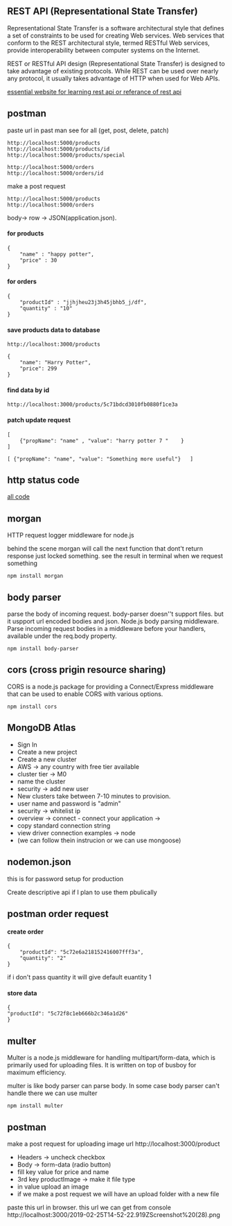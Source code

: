 ## REST API (Representational State Transfer)

Representational State Transfer is a software architectural style that defines a set of 
constraints to be used for creating Web services. Web services that conform to the REST 
architectural style, termed RESTful Web services, provide interoperability between 
computer systems on the Internet. 

REST or RESTful API design (Representational State Transfer) is designed to take advantage 
of existing protocols. While REST can be used over nearly any protocol, it usually takes 
advantage of HTTP when used for Web APIs.

[essential website for learning rest api or referance of rest api](https://www.restapitutorial.com/)


## postman

paste url in past man
see for all (get, post, delete, patch)
```
http://localhost:5000/products
http://localhost:5000/products/id
http://localhost:5000/products/special

http://localhost:5000/orders
http://localhost:5000/orders/id
```

make a post request 
```
http://localhost:5000/products
http://localhost:5000/orders
```
body-> row -> JSON(application.json).
#### for products
```
{
    "name" : "happy potter",
    "price" : 30
}
```
#### for orders
```
{
    "productId" : "jjhjheu23j3h45jbhb5_j/df",
    "quantity" : "10"
}
```
#### save products data to database
`http://localhost:3000/products`
```
{
    "name": "Harry Potter",
    "price": 299
}
```
#### find data by id
```
http://localhost:3000/products/5c71bdcd3010fb0880f1ce3a
```

#### patch update request
```
[
	{"propName": "name" , "value": "harry potter 7 "	}
]
```
``
[
	{"propName": "name", "value": "Something more useful"}	
]
``




## http status code

[all code](https://www.restapitutorial.com/httpstatuscodes.html)

## morgan

HTTP request logger middleware for node.js

behind the scene morgan will call the next function that dont't 
return response just locked something.
see the result in terminal when we request something


```
npm install morgan
```

## body parser

parse the body of incoming request. body-parser doesn''t support files.
but it uspport url encoded bodies and json. 
Node.js body parsing middleware.
Parse incoming request bodies in a middleware before your handlers, available under the req.body property.

```
npm install body-parser
```


## cors (cross prigin resource sharing)

CORS is a node.js package for providing a Connect/Express middleware that can be used to enable CORS with various options.

```npm install cors```


## MongoDB Atlas
 - Sign In
 - Create a new project
 - Create a new cluster 
 - AWS -> any country with free tier available
 - cluster tier -> M0
 - name the cluster
 - security -> add new user
 - New clusters take between 7-10 minutes to provision.
 - user name and password is "admin"
 - security -> whitelist ip
 - overview -> connect - connect your application -> 
 - copy standard connection string
 - view driver connection examples -> node 
 - (we can follow thein instrucion or we can use mongoose)

## nodemon.json 

this is for password setup for production


Create descriptive api if I plan to use them pbulically


## postman order request

#### create order
```
{
	"productId": "5c72e6a218152416007fff3a",
	"quantity": "2"
}
```

if i don't pass quantity it will give default euantity 1

#### store data

```
{
"productId": "5c72f8c1eb666b2c346a1d26"
}
```

## multer

Multer is a node.js middleware for handling multipart/form-data, which is primarily used for uploading files. It is written on top of busboy for maximum efficiency.

multer is like body parser can parse body. In some case body parser can't 
handle there we can use multer

```
npm install multer
```

## postman

make a post request for uploading image
url http://localhost:3000/product
 - Headers -> uncheck checkbox
 - Body -> form-data (radio button)
 - fill key value for price and name
 - 3rd key productImage -> make it file type
 - in value upload an image
 - if we make a post request we will have an upload folder with a new file
 
 paste this url in browser. this url we can get from console
 http://localhost:3000/2019-02-25T14-52-22.919ZScreenshot%20(28).png